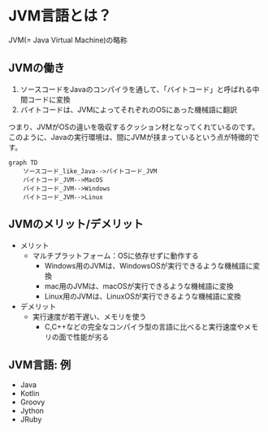 # JVM言語とは？

JVM(= Java Virtual Machine)の略称

## JVMの働き

1. ソースコードをJavaのコンパイラを通して、「バイトコード」と呼ばれる中間コードに変換
2. バイトコードは、JVMによってそれぞれのOSにあった機械語に翻訳

つまり、JVMがOSの違いを吸収するクッション材となってくれているのです。
このように、Javaの実行環境は、間にJVMが挟まっているという点が特徴的です。

```mermaid
graph TD
    ソースコード_like_Java-->バイトコード_JVM
    バイトコード_JVM-->MacOS
    バイトコード_JVM-->Windows
    バイトコード_JVM-->Linux
```

## JVMのメリット/デメリット
- メリット
  - マルチプラットフォーム：OSに依存せずに動作する
    - Windows用のJVMは、WindowsOSが実行できるような機械語に変換
    - mac用のJVMは、macOSが実行できるような機械語に変換
    - Linux用のJVMは、LinuxOSが実行できるような機械語に変換
- デメリット
  - 実行速度が若干遅い、メモリを使う
    - C,C++などの完全なコンパイラ型の言語に比べると実行速度やメモリの面で性能が劣る

## JVM言語: 例
- Java
- Kotlin
- Groovy
- Jython
- JRuby